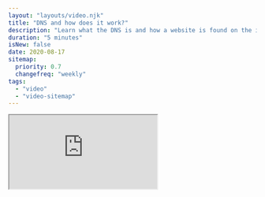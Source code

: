 ```yaml
---
layout: "layouts/video.njk"
title: "DNS and how does it work?"
description: "Learn what the DNS is and how a website is found on the internet."
duration: "5 minutes"
isNew: false
date: 2020-08-17
sitemap:
  priority: 0.7
  changefreq: "weekly"
tags:
  - "video"
  - "video-sitemap"
---
```


<iframe class="w-full aspect-video mb-5" src="https://www.youtube.com/embed/Wj0od2ag5sk" title="DNS and how does it work?"></iframe>